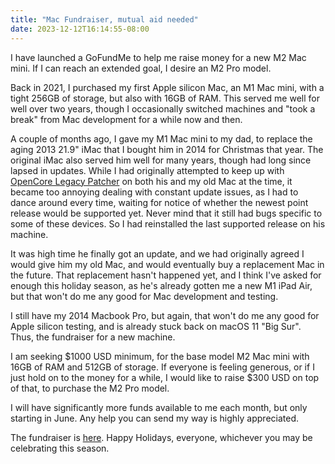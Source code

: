 ```yaml
---
title: "Mac Fundraiser, mutual aid needed"
date: 2023-12-12T16:14:55-08:00
---
```


I have launched a GoFundMe to help me raise money for a new M2 Mac mini. If I can reach an extended goal, I desire an M2 Pro model.

<!-- more -->

Back in 2021, I purchased my first Apple silicon Mac, an M1 Mac mini, with a tight 256GB of storage, but also with 16GB of RAM. This served me well for well over two years, though I occasionally switched machines and "took a break" from Mac development for a while now and then.

A couple of months ago, I gave my M1 Mac mini to my dad, to replace the aging 2013 21.9" iMac that I bought him in 2014 for Christmas that year. The original iMac also served him well for many years, though had long since lapsed in updates. While I had originally attempted to keep up with [OpenCore Legacy Patcher](https://dortania.github.io/OpenCore-Legacy-Patcher/) on both his and my old Mac at the time, it became too annoying dealing with constant update issues, as I had to dance around every time, waiting for notice of whether the newest point release would be supported yet. Never mind that it still had bugs specific to some of these devices. So I had reinstalled the last supported release on his machine.

It was high time he finally got an update, and we had originally agreed I would give him my old Mac, and would eventually buy a replacement Mac in the future. That replacement hasn't happened yet, and I think I've asked for enough this holiday season, as he's already gotten me a new M1 iPad Air, but that won't do me any good for Mac development and testing.

I still have my 2014 Macbook Pro, but again, that won't do me any good for Apple silicon testing, and is already stuck back on macOS 11 "Big Sur". Thus, the fundraiser for a new machine.

I am seeking $1000 USD minimum, for the base model M2 Mac mini with 16GB of RAM and 512GB of storage. If everyone is feeling generous, or if I just hold on to the money for a while, I would like to raise $300 USD on top of that, to purchase the M2 Pro model.

I will have significantly more funds available to me each month, but only starting in June. Any help you can send my way is highly appreciated.

The fundraiser is [here](https://gofund.me/8393ca52). Happy Holidays, everyone, whichever you may be celebrating this season.
